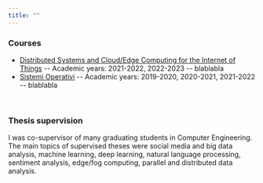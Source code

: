 ```yaml
---
title: ""
---
```

### **Courses**
- [Distributed Systems and Cloud/Edge Computing for the Internet of Things](https://www.unical.it/storage/cds/7419/activities/83787/)
-- Academic years: 2021-2022, 2022-2023
-- blablabla
- [Sistemi Operativi](https://www.unical.it/storage/cds/7179/activities/100549/)
-- Academic years: 2019-2020, 2020-2021, 2021-2022
-- blablabla
<br>

### **Thesis supervision**
I was co-supervisor of many graduating students in Computer Engineering. The main topics of supervised theses
were social media and big data analysis, machine learning, deep learning, natural language
processing, sentiment analysis, edge/fog computing, parallel and distributed data analysis.

